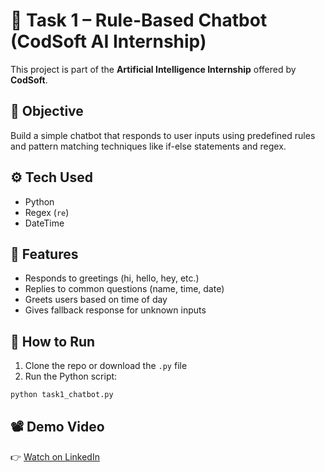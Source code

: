 # 🤖 Task 1 – Rule-Based Chatbot (CodSoft AI Internship)

This project is part of the **Artificial Intelligence Internship** offered by **CodSoft**.

## 📌 Objective
Build a simple chatbot that responds to user inputs using predefined rules and pattern matching techniques like if-else statements and regex.

## ⚙️ Tech Used
- Python
- Regex (`re`)
- DateTime

## 🧠 Features
- Responds to greetings (hi, hello, hey, etc.)
- Replies to common questions (name, time, date)
- Greets users based on time of day
- Gives fallback response for unknown inputs

## 🚀 How to Run
1. Clone the repo or download the `.py` file
2. Run the Python script:
```bash
python task1_chatbot.py
```
## 📽️ Demo Video
👉 [Watch on LinkedIn](https://www.linkedin.com/posts/shyam-manohar-gupta-a12726230_codsoft-internship-chatbot-activity-7351947980477771777-2hR5?utm_source=share&utm_medium=member_desktop&rcm=ACoAADnFpC4BhQf1AIEeGv1NiCGPl0Zf18kbSHE)

